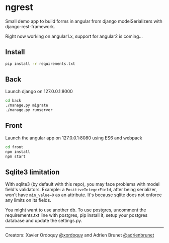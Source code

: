 # ngrest

Small demo app to build forms in angular from django modelSerializers with django-rest-framework.

Right now working on angular1.x, support for angular2 is coming...

## Install

```bash
pip install -r requirements.txt
```

## Back

Launch django on 127.0.0.1:8000

```bash
cd back
./manage.py migrate
./manage.py runserver
```

## Front

Launch the angular app on 127.0.0.1:8080 using ES6 and webpack

```bash
cd front
npm install
npm start
```

## Sqlite3 limitation

With sqlite3 (by default with this repo), you may face problems with model field's validators.
Example: a `PositiveIntegerField`, after being serializer, won't have `min_value=0` as an attribute.
It's because sqlite does not enforce any limits on its fields.

You might want to use another db. To use postgres, uncomment the requirements.txt line with postgres, pip install it, setup your postgres database and update the settings.py.

------------------------------------------------------------------
Creators: Xavier Ordoquy [@xordoquy](https://github.com/xordoquy) and Adrien Brunet [@adrienbrunet](https://github.com/adrienbrunet)
